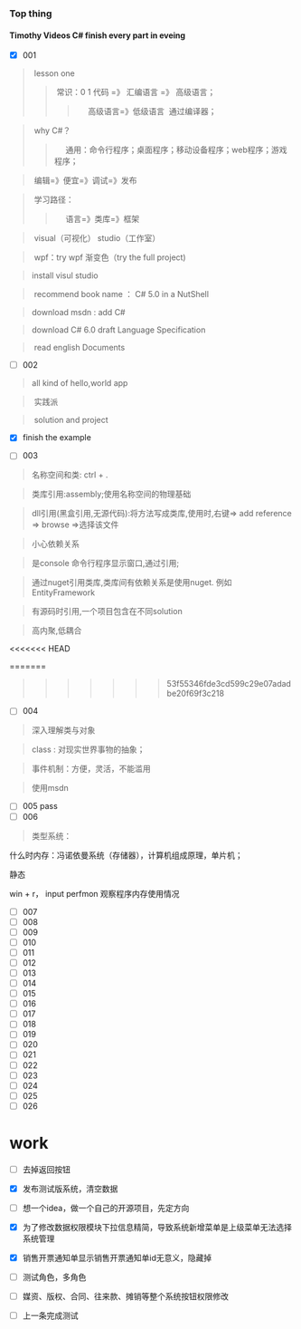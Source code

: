 ### Top thing
#### Timothy Videos C# finish every part in eveing
- [x] 001
>  lesson one
>>  常识：0 1 代码 =》 汇编语言 =》 高级语言；
>>>       高级语言=》低级语言  通过编译器；

>  why C#？
>>      通用：命令行程序；桌面程序；移动设备程序；web程序；游戏程序；

>  编辑=》便宜=》调试=》发布

>  学习路径：
>>      语言=》类库=》框架

>  visual（可视化） studio（工作室）

>  wpf：try wpf 渐变色（try the full project)

>  install visul studio

>  recommend book name ： C# 5.0 in a NutShell

>  download msdn : add C#

>  download C# 6.0 draft Language Specification

>  read english Documents

- [ ] 002 
>  all kind of hello,world app

>  实践派

>  solution and project

- [x] finish the example

- [ ] 003
> 名称空间和类: ctrl + .

> 类库引用:assembly;使用名称空间的物理基础

> dll引用(黑盒引用,无源代码):将方法写成类库,使用时,右键=> add reference => browse =>选择该文件

> 小心依赖关系

> 是console 命令行程序显示窗口,通过引用;

> 通过nuget引用类库,类库间有依赖关系是使用nuget. 例如EntityFramework

> 有源码时引用,一个项目包含在不同solution

> 高内聚,低耦合

<<<<<<< HEAD


=======
>>>>>>> 53f55346fde3cd599c29e07adadbe20f69f3c218
- [ ] 004
> 深入理解类与对象

> class : 对现实世界事物的抽象；

> 事件机制：方便，灵活，不能滥用

> 使用msdn
- [ ] 005
pass
- [ ] 006

> 类型系统：

什么时内存：冯诺依曼系统（存储器），计算机组成原理，单片机；

静态 

win + r， input perfmon 观察程序内存使用情况
- [ ] 007
- [ ] 008
- [ ] 009
- [ ] 010
- [ ] 011
- [ ] 012
- [ ] 013
- [ ] 014
- [ ] 015
- [ ] 016
- [ ] 017
- [ ] 018
- [ ] 019
- [ ] 020
- [ ] 021
- [ ] 022
- [ ] 023
- [ ] 024
- [ ] 025
- [ ] 026

# work
- [ ] 去掉返回按钮
- [x] 发布测试版系统，清空数据
- [ ] 想一个idea，做一个自己的开源项目，先定方向
- [x] 为了修改数据权限模块下拉信息精简，导致系统新增菜单是上级菜单无法选择系统管理
- [x] 销售开票通知单显示销售开票通知单id无意义，隐藏掉
- [ ] 测试角色，多角色
- [ ] 媒资、版权、合同、往来款、摊销等整个系统按钮权限修改
- [ ] 上一条完成测试












































